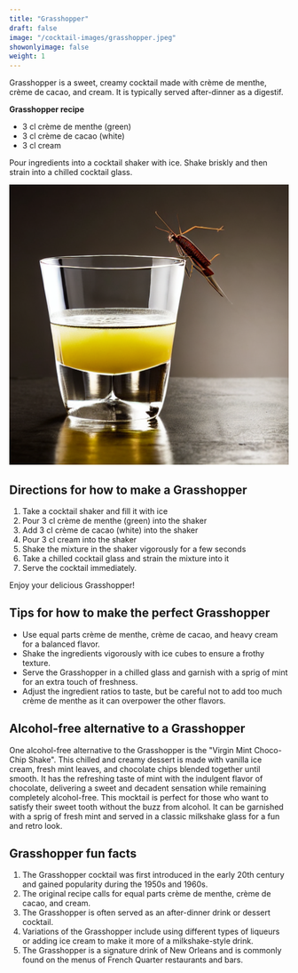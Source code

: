 ```yaml
---
title: "Grasshopper"
draft: false
image: "/cocktail-images/grasshopper.jpeg"
showonlyimage: false
weight: 1
---
```


Grasshopper is a sweet, creamy cocktail made with crème de menthe, crème de cacao, and cream. It is typically served after-dinner as a digestif.

<!--more-->

**Grasshopper recipe**

- 3 cl crème de menthe (green)
- 3 cl crème de cacao (white)
- 3 cl cream


Pour ingredients into a cocktail shaker with ice. Shake briskly and then strain into a chilled cocktail glass.

![](/cocktail-images/grasshopper.jpeg)


## Directions for how to make a Grasshopper

1. Take a cocktail shaker and fill it with ice
2. Pour 3 cl crème de menthe (green) into the shaker
3. Add 3 cl crème de cacao (white) into the shaker
4. Pour 3 cl cream into the shaker
5. Shake the mixture in the shaker vigorously for a few seconds
6. Take a chilled cocktail glass and strain the mixture into it
7. Serve the cocktail immediately.

Enjoy your delicious Grasshopper!

## Tips for how to make the perfect Grasshopper

- Use equal parts crème de menthe, crème de cacao, and heavy cream for a balanced flavor.
- Shake the ingredients vigorously with ice cubes to ensure a frothy texture.
- Serve the Grasshopper in a chilled glass and garnish with a sprig of mint for an extra touch of freshness. 
- Adjust the ingredient ratios to taste, but be careful not to add too much crème de menthe as it can overpower the other flavors.

## Alcohol-free alternative to a Grasshopper

One alcohol-free alternative to the Grasshopper is the "Virgin Mint Choco-Chip Shake". This chilled and creamy dessert is made with vanilla ice cream, fresh mint leaves, and chocolate chips blended together until smooth. It has the refreshing taste of mint with the indulgent flavor of chocolate, delivering a sweet and decadent sensation while remaining completely alcohol-free. This mocktail is perfect for those who want to satisfy their sweet tooth without the buzz from alcohol. It can be garnished with a sprig of fresh mint and served in a classic milkshake glass for a fun and retro look.

## Grasshopper fun facts

1. The Grasshopper cocktail was first introduced in the early 20th century and gained popularity during the 1950s and 1960s.
2. The original recipe calls for equal parts crème de menthe, crème de cacao, and cream.
3. The Grasshopper is often served as an after-dinner drink or dessert cocktail.
4. Variations of the Grasshopper include using different types of liqueurs or adding ice cream to make it more of a milkshake-style drink.
5. The Grasshopper is a signature drink of New Orleans and is commonly found on the menus of French Quarter restaurants and bars.
